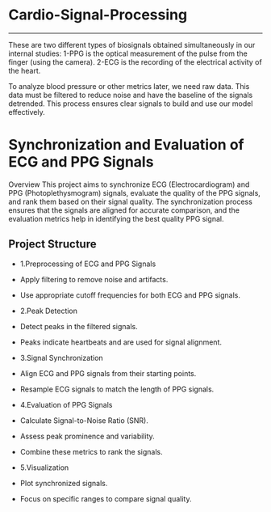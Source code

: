 # Cardio-Signal-Processing
----------------------
These are two different types of biosignals obtained simultaneously in our internal studies: 
1-PPG is the optical measurement of the pulse from the finger (using the camera).
2-ECG is the recording of the electrical activity of the heart. 

To analyze blood pressure or other metrics later, we need raw data. This data must be filtered to reduce noise and have the baseline of the signals detrended. This process ensures clear signals to build and use our model effectively.

# Synchronization and Evaluation of ECG and PPG Signals
Overview
This project aims to synchronize ECG (Electrocardiogram) and PPG (Photoplethysmogram) signals, evaluate the quality of the PPG signals, and rank them based on their signal quality. The synchronization process ensures that the signals are aligned for accurate comparison, and the evaluation metrics help in identifying the best quality PPG signal.

## Project Structure
- 1.Preprocessing of ECG and PPG Signals
- Apply filtering to remove noise and artifacts.
- Use appropriate cutoff frequencies for both ECG and PPG signals.

- 2.Peak Detection
- Detect peaks in the filtered signals.
- Peaks indicate heartbeats and are used for signal alignment.

- 3.Signal Synchronization
- Align ECG and PPG signals from their starting points.
- Resample ECG signals to match the length of PPG signals.

- 4.Evaluation of PPG Signals
- Calculate Signal-to-Noise Ratio (SNR).
- Assess peak prominence and variability.
- Combine these metrics to rank the signals.

- 5.Visualization
- Plot synchronized signals.
- Focus on specific ranges to compare signal quality.
